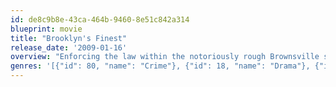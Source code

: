 ```yaml
---
id: de8c9b8e-43ca-464b-9460-8e51c842a314
blueprint: movie
title: "Brooklyn's Finest"
release_date: '2009-01-16'
overview: "Enforcing the law within the notoriously rough Brownsville section of the city and especially within the Van Dyke housing projects is the NYPD's sixty-fifth precinct. Three police officers struggle with the sometimes fine line between right and wrong."
genres: '[{"id": 80, "name": "Crime"}, {"id": 18, "name": "Drama"}, {"id": 53, "name": "Thriller"}]'
---
```

